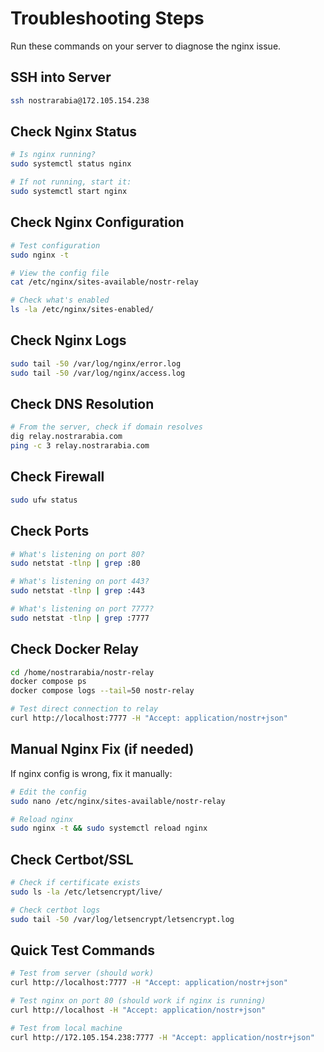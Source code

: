 # Troubleshooting Steps

Run these commands on your server to diagnose the nginx issue.

## SSH into Server
```bash
ssh nostrarabia@172.105.154.238
```

## Check Nginx Status
```bash
# Is nginx running?
sudo systemctl status nginx

# If not running, start it:
sudo systemctl start nginx
```

## Check Nginx Configuration
```bash
# Test configuration
sudo nginx -t

# View the config file
cat /etc/nginx/sites-available/nostr-relay

# Check what's enabled
ls -la /etc/nginx/sites-enabled/
```

## Check Nginx Logs
```bash
sudo tail -50 /var/log/nginx/error.log
sudo tail -50 /var/log/nginx/access.log
```

## Check DNS Resolution
```bash
# From the server, check if domain resolves
dig relay.nostrarabia.com
ping -c 3 relay.nostrarabia.com
```

## Check Firewall
```bash
sudo ufw status
```

## Check Ports
```bash
# What's listening on port 80?
sudo netstat -tlnp | grep :80

# What's listening on port 443?
sudo netstat -tlnp | grep :443

# What's listening on port 7777?
sudo netstat -tlnp | grep :7777
```

## Check Docker Relay
```bash
cd /home/nostrarabia/nostr-relay
docker compose ps
docker compose logs --tail=50 nostr-relay

# Test direct connection to relay
curl http://localhost:7777 -H "Accept: application/nostr+json"
```

## Manual Nginx Fix (if needed)

If nginx config is wrong, fix it manually:

```bash
# Edit the config
sudo nano /etc/nginx/sites-available/nostr-relay

# Reload nginx
sudo nginx -t && sudo systemctl reload nginx
```

## Check Certbot/SSL
```bash
# Check if certificate exists
sudo ls -la /etc/letsencrypt/live/

# Check certbot logs
sudo tail -50 /var/log/letsencrypt/letsencrypt.log
```

## Quick Test Commands

```bash
# Test from server (should work)
curl http://localhost:7777 -H "Accept: application/nostr+json"

# Test nginx on port 80 (should work if nginx is running)
curl http://localhost -H "Accept: application/nostr+json"

# Test from local machine
curl http://172.105.154.238:7777 -H "Accept: application/nostr+json"
```
